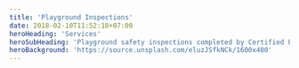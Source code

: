 ```yaml
---
title: 'Playground Inspections'
date: 2018-02-10T11:52:18+07:00
heroHeading: 'Services'
heroSubHeading: 'Playground safety inspections completed by Certified PLayground Safety Inspection porfessionals.'
heroBackground: 'https://source.unsplash.com/eluzJSfkNCk/1600x400'
---
```

